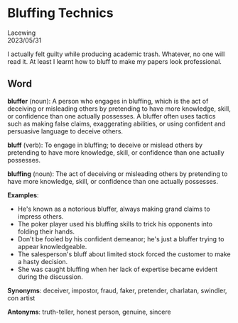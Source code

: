 # Bluffing Technics

Lacewing  
2023/05/31

I actually felt guilty while producing academic trash.
Whatever, no one will read it.
At least I learnt how to bluff to make my papers look professional.

## Word
**bluffer** (noun):
A person who engages in bluffing, which is the act of deceiving or misleading others by pretending to have more knowledge, skill, or confidence than one actually possesses. A bluffer often uses tactics such as making false claims, exaggerating abilities, or using confident and persuasive language to deceive others.

**bluff** (verb):
To engage in bluffing; to deceive or mislead others by pretending to have more knowledge, skill, or confidence than one actually possesses.

**bluffing** (noun):
The act of deceiving or misleading others by pretending to have more knowledge, skill, or confidence than one actually possesses.

**Examples**:
- He's known as a notorious bluffer, always making grand claims to impress others.
- The poker player used his bluffing skills to trick his opponents into folding their hands.
- Don't be fooled by his confident demeanor; he's just a bluffer trying to appear knowledgeable.
- The salesperson's bluff about limited stock forced the customer to make a hasty decision.
- She was caught bluffing when her lack of expertise became evident during the discussion.

**Synonyms**:
deceiver, impostor, fraud, faker, pretender, charlatan, swindler, con artist

**Antonyms**:
truth-teller, honest person, genuine, sincere